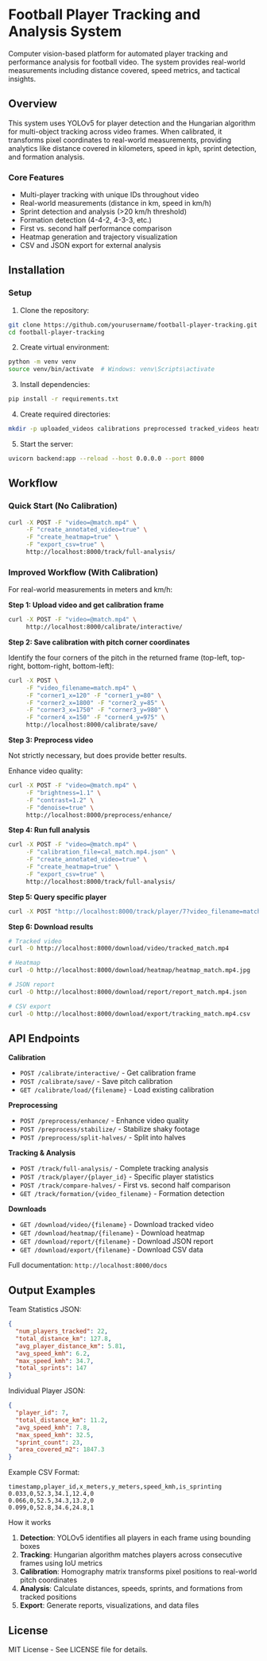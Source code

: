 # Football Player Tracking and Analysis System

Computer vision-based platform for automated player tracking and performance analysis for football video. The system provides real-world measurements including distance covered, speed metrics, and tactical insights.

## Overview

This system uses YOLOv5 for player detection and the Hungarian algorithm for multi-object tracking across video frames. When calibrated, it transforms pixel coordinates to real-world measurements, providing analytics like distance covered in kilometers, speed in kph, sprint detection, and formation analysis.

### Core Features

- Multi-player tracking with unique IDs throughout video
- Real-world measurements (distance in km, speed in km/h)
- Sprint detection and analysis (>20 km/h threshold)
- Formation detection (4-4-2, 4-3-3, etc.)
- First vs. second half performance comparison
- Heatmap generation and trajectory visualization
- CSV and JSON export for external analysis

## Installation

### Setup

1. Clone the repository:
```bash
git clone https://github.com/yourusername/football-player-tracking.git
cd football-player-tracking
```

2. Create virtual environment:
```bash
python -m venv venv
source venv/bin/activate  # Windows: venv\Scripts\activate
```

3. Install dependencies:
```bash
pip install -r requirements.txt
```

4. Create required directories:
```bash
mkdir -p uploaded_videos calibrations preprocessed tracked_videos heatmaps reports exports
```

5. Start the server:
```bash
uvicorn backend:app --reload --host 0.0.0.0 --port 8000
```

## Workflow

### Quick Start (No Calibration)

```bash
curl -X POST -F "video=@match.mp4" \
     -F "create_annotated_video=true" \
     -F "create_heatmap=true" \
     -F "export_csv=true" \
     http://localhost:8000/track/full-analysis/
```

### Improved Workflow (With Calibration)

For real-world measurements in meters and km/h:

**Step 1: Upload video and get calibration frame**
```bash
curl -X POST -F "video=@match.mp4" \
     http://localhost:8000/calibrate/interactive/
```

**Step 2: Save calibration with pitch corner coordinates**

Identify the four corners of the pitch in the returned frame (top-left, top-right, bottom-right, bottom-left):

```bash
curl -X POST \
     -F "video_filename=match.mp4" \
     -F "corner1_x=120" -F "corner1_y=80" \
     -F "corner2_x=1800" -F "corner2_y=85" \
     -F "corner3_x=1750" -F "corner3_y=980" \
     -F "corner4_x=150" -F "corner4_y=975" \
     http://localhost:8000/calibrate/save/
```

**Step 3: Preprocess video**

Not strictly necessary, but does provide better results.

Enhance video quality:
```bash
curl -X POST -F "video=@match.mp4" \
     -F "brightness=1.1" \
     -F "contrast=1.2" \
     -F "denoise=true" \
     http://localhost:8000/preprocess/enhance/
```

**Step 4: Run full analysis**
```bash
curl -X POST -F "video=@match.mp4" \
     -F "calibration_file=cal_match.mp4.json" \
     -F "create_annotated_video=true" \
     -F "create_heatmap=true" \
     -F "export_csv=true" \
     http://localhost:8000/track/full-analysis/
```

**Step 5: Query specific player**
```bash
curl -X POST "http://localhost:8000/track/player/7?video_filename=match.mp4"
```

**Step 6: Download results**
```bash
# Tracked video
curl -O http://localhost:8000/download/video/tracked_match.mp4

# Heatmap
curl -O http://localhost:8000/download/heatmap/heatmap_match.mp4.jpg

# JSON report
curl -O http://localhost:8000/download/report/report_match.mp4.json

# CSV export
curl -O http://localhost:8000/download/export/tracking_match.mp4.csv
```

## API Endpoints

**Calibration**
- `POST /calibrate/interactive/` - Get calibration frame
- `POST /calibrate/save/` - Save pitch calibration
- `GET /calibrate/load/{filename}` - Load existing calibration

**Preprocessing**
- `POST /preprocess/enhance/` - Enhance video quality
- `POST /preprocess/stabilize/` - Stabilize shaky footage
- `POST /preprocess/split-halves/` - Split into halves

**Tracking & Analysis**
- `POST /track/full-analysis/` - Complete tracking analysis
- `POST /track/player/{player_id}` - Specific player statistics
- `POST /track/compare-halves/` - First vs. second half comparison
- `GET /track/formation/{video_filename}` - Formation detection

**Downloads**
- `GET /download/video/{filename}` - Download tracked video
- `GET /download/heatmap/{filename}` - Download heatmap
- `GET /download/report/{filename}` - Download JSON report
- `GET /download/export/{filename}` - Download CSV data

Full documentation: `http://localhost:8000/docs`

## Output Examples

Team Statistics JSON:
```json
{
  "num_players_tracked": 22,
  "total_distance_km": 127.8,
  "avg_player_distance_km": 5.81,
  "avg_speed_kmh": 6.2,
  "max_speed_kmh": 34.7,
  "total_sprints": 147
}
```

Individual Player JSON:
```json
{
  "player_id": 7,
  "total_distance_km": 11.2,
  "avg_speed_kmh": 7.8,
  "max_speed_kmh": 32.5,
  "sprint_count": 23,
  "area_covered_m2": 1847.3
}
```

Example CSV Format:
```csv
timestamp,player_id,x_meters,y_meters,speed_kmh,is_sprinting
0.033,0,52.3,34.1,12.4,0
0.066,0,52.5,34.3,13.2,0
0.099,0,52.8,34.6,24.8,1
```


How it works

1. **Detection**: YOLOv5 identifies all players in each frame using bounding boxes
2. **Tracking**: Hungarian algorithm matches players across consecutive frames using IoU metrics
3. **Calibration**: Homography matrix transforms pixel positions to real-world pitch coordinates
4. **Analysis**: Calculate distances, speeds, sprints, and formations from tracked positions
5. **Export**: Generate reports, visualizations, and data files

## License

MIT License - See LICENSE file for details.
